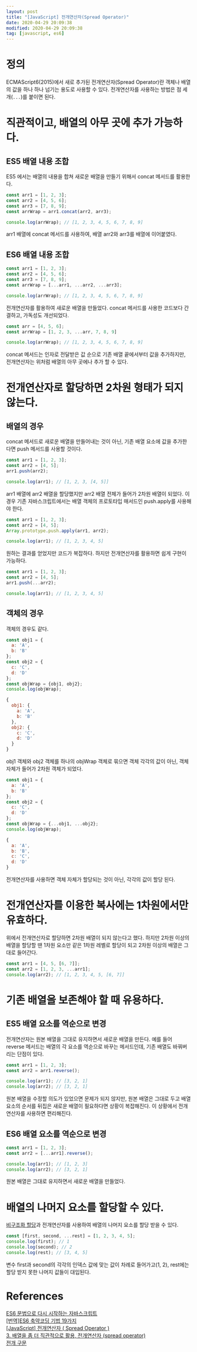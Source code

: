 ```yaml
---
layout: post
title: "[JavaScript] 전개연산자(Spread Operator)"
date: 2020-04-29 20:09:38
modified: 2020-04-29 20:09:38
tag: [javascript, es6]
---
```


# 정의
ECMAScript6(2015)에서 새로 추가된 전개연산자(Spread Operator)란 객체나 배열의 값을 하나 하나 넘기는 용도로 사용할 수 있다. 전개연산자를 사용하는 방법은 점 세개(`...`)를 붙이면 된다.

# 직관적이고, 배열의 아무 곳에 추가 가능하다.
## ES5 배열 내용 조합 
ES5 에서는 배열의 내용을 합쳐 새로운 배열을 만들기 위해서 concat 메서드를 활용한다.

```javascript
const arr1 = [1, 2, 3];
const arr2 = [4, 5, 6];
const arr3 = [7, 8, 9];
const arrWrap = arr1.concat(arr2, arr3);

console.log(arrWrap); // [1, 2, 3, 4, 5, 6, 7, 8, 9]
```

arr1 배열에 concat 메서드를 사용하여, 배열 arr2와 arr3를 배열에 이어붙였다.

## ES6 배열 내용 조합
```javascript
const arr1 = [1, 2, 3];
const arr2 = [4, 5, 6];
const arr3 = [7, 8, 9];
const arrWrap = [...arr1, ...arr2, ...arr3];

console.log(arrWrap); // [1, 2, 3, 4, 5, 6, 7, 8, 9]
```

전개연산자를 활용하여 새로운 배열을 만들었다. concat 메서드를 사용한 코드보다 간결하고, 가독성도 개선되었다.

```javascript
const arr = [4, 5, 6];
const arrWrap = [1, 2, 3, ...arr, 7, 8, 9]

console.log(arrWrap); // [1, 2, 3, 4, 5, 6, 7, 8, 9]
```

concat 메서드는 인자로 전달받은 값 순으로 기존 배열 끝에서부터 값을 추가하지만, 전개연산자는 위처럼 배열의 아무 곳에나 추가 할 수 있다.

# 전개연산자로 할당하면 2차원 형태가 되지 않는다.
## 배열의 경우
concat 메서드로 새로운 배열을 만들어내는 것이 아닌, 기존 배열 요소에 값을 추가한다면 push 메서드를 사용할 것이다.

```javascript
const arr1 = [1, 2, 3];
const arr2 = [4, 5];
arr1.push(arr2);

console.log(arr1); // [1, 2, 3, [4, 5]]
```

arr1 배열에 arr2 배열을 할당했지만 arr2 배열 전체가 들어가 2차원 배열이 되었다. 이 경우 기존 자바스크립트에서는 배열 객체의 프로토타입 매서드인 push.apply를 사용해야 한다.

```javascript
const arr1 = [1, 2, 3];
const arr2 = [4, 5];
Array.prototype.push.apply(arr1, arr2);

console.log(arr1); // [1, 2, 3, 4, 5]
```

원하는 결과를 얻었지만 코드가 복잡하다. 하지만 전개연산자를 활용하면 쉽게 구현이 가능하다.

```javascript
const arr1 = [1, 2, 3];
const arr2 = [4, 5];
arr1.push(...arr2);

console.log(arr1); // [1, 2, 3, 4, 5]
```

## 객체의 경우
객체의 경우도 같다.

```javascript
const obj1 = {
  a: 'A',
  b: 'B'
};
const obj2 = {
  c: 'C',
  d: 'D'
};
const objWrap = {obj1, obj2};
console.log(objWrap);
```
```javascript
{
  obj1: {
    a: 'A',
    b: 'B'
  },
  obj2: {
    c: 'C',
    d: 'D'
  }
}
```

obj1 객체와 obj2 객체를 하나의 objWrap 객체로 묶으면 객체 각각의 값이 아닌, 객체 자체가 들어가 2차원 객체가 되었다.

```javascript
const obj1 = {
  a: 'A',
  b: 'B'
};
const obj2 = {
  c: 'C',
  d: 'D'
};
const objWrap = {...obj1, ...obj2};
console.log(objWrap);
```
```javascript
{
  a: 'A',
  b: 'B',
  c: 'C',
  d: 'D'
}
```
전개연산자를 사용하면 객체 자체가 할당되는 것이 아닌, 각각의 값이 할당 된다.

# 전개연산자를 이용한 복사에는 1차원에서만 유효하다.
위에서 전개연산자로 할당하면 2차원 배열이 되지 않는다고 했다. 하지만 2차원 이상의 배열을 할당할 땐 1차원 요소만 같은 1차원 레벨로 할당이 되고 2차원 이상의 배열은 그대로 들어간다.

```javascript
const arr1 = [4, 5, [6, 7]];
const arr2 = [1, 2, 3, ...arr1];
console.log(arr2); // [1, 2, 3, 4, 5, [6, 7]]
```

# 기존 배열을 보존해야 할 때 유용하다.
## ES5 배열 요소를 역순으로 변경
전개연산자는 원본 배열을 그대로 유지하면서 새로운 배열을 만든다. 예를 들어 reverse 메서드는 배열의 각 요소를 역순으로 바꾸는 메서드인데, 기존 배열도 바꿔버리는 단점이 있다.

```javascript
const arr1 = [1, 2, 3];
const arr2 = arr1.reverse();

console.log(arr1); // [3, 2, 1]
console.log(arr2); // [3, 2, 1]
```

원본 배열을 수정할 의도가 있었으면 문제가 되지 않지만, 원본 배열은 그대로 두고 배열 요소의 순서를 뒤집은 새로운 배열이 필요하다면 상황이 복잡해진다. 이 상황에서 전개연산자를 사용하면 편리해진다.

## ES6 배열 요소를 역순으로 변경

```javascript
const arr1 = [1, 2, 3];
const arr2 = [...arr1].reverse();

console.log(arr1); // [1, 2, 3]
console.log(arr2); // [3, 2, 1]
```

원본 배열은 그대로 유지하면서 새로운 배열을 만들었다.

# 배열의 나머지 요소를 할당할 수 있다.
[비구조화 할당](/2020/04/27/javascript-es6-destructuring-assignment/)과 전개연산자를 사용하여 배열의 나머지 요소를 할당 받을 수 있다.

```javascript
const [first, second, ...rest] = [1, 2, 3, 4, 5];
console.log(first); // 1
console.log(second); // 2
console.log(rest); // [3, 4, 5]
```
변수 first과 second의 각각의 인덱스 값에 맞는 값이 차례로 들어가고(1, 2), rest에는 할당 받지 못한 나머지 값들이 대입된다.

# References
[ES6 문법으로 다시 시작하는 자바스크립트](https://hudi.kr/es6-문법으로-다시-시작하는-자바스크립트/)  
[[번역]ES6 축약코딩 기법 19가지](https://chanspark.github.io/2017/11/28/ES6-꿀팁.html)  
[[JavaScript] 전개연산자 ( Spread Operator )](https://blog.naver.com/zoz0312/221622159150)  
[3. 배열을 좀 더 직관적으로 활용, 전개연산자 (spread operator)](https://pro-self-studier.tistory.com/13)  
[전개 구문](https://developer.mozilla.org/ko/docs/Web/JavaScript/Reference/Operators/Spread_syntax)

